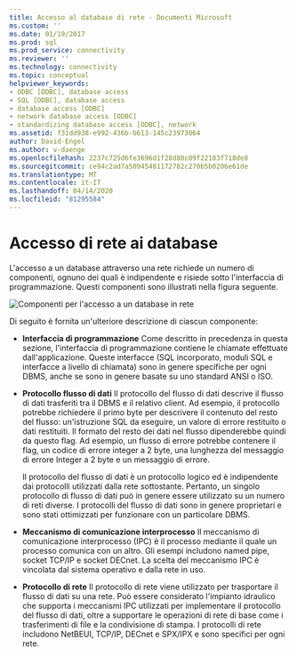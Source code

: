 ```yaml
---
title: Accesso al database di rete - Documenti Microsoft
ms.custom: ''
ms.date: 01/19/2017
ms.prod: sql
ms.prod_service: connectivity
ms.reviewer: ''
ms.technology: connectivity
ms.topic: conceptual
helpviewer_keywords:
- ODBC [ODBC], database access
- SQL [ODBC], database access
- database access [ODBC]
- network database access [ODBC]
- standardizing database access [ODBC], network
ms.assetid: f31dd938-e992-436b-b613-145c23973064
author: David-Engel
ms.author: v-daenge
ms.openlocfilehash: 2237c725d6fe3696d1f28d80c09f22183f718de8
ms.sourcegitcommit: ce94c2ad7a50945481172782c270b5b0206e61de
ms.translationtype: MT
ms.contentlocale: it-IT
ms.lasthandoff: 04/14/2020
ms.locfileid: "81295584"
---
```

# <a name="network-database-access"></a>Accesso di rete ai database
L'accesso a un database attraverso una rete richiede un numero di componenti, ognuno dei quali è indipendente e risiede sotto l'interfaccia di programmazione. Questi componenti sono illustrati nella figura seguente.  
  
 ![Componenti per l'accesso a un database in rete](../../odbc/reference/media/pr04.gif "pr04 (in questo constatato rem")  
  
 Di seguito è fornita un'ulteriore descrizione di ciascun componente:  
  
-   **Interfaccia di programmazione** Come descritto in precedenza in questa sezione, l'interfaccia di programmazione contiene le chiamate effettuate dall'applicazione. Queste interfacce (SQL incorporato, moduli SQL e interfacce a livello di chiamata) sono in genere specifiche per ogni DBMS, anche se sono in genere basate su uno standard ANSI o ISO.  
  
-   **Protocollo flusso di dati** Il protocollo del flusso di dati descrive il flusso di dati trasferiti tra il DBMS e il relativo client. Ad esempio, il protocollo potrebbe richiedere il primo byte per descrivere il contenuto del resto del flusso: un'istruzione SQL da eseguire, un valore di errore restituito o dati restituiti. Il formato del resto dei dati nel flusso dipenderebbe quindi da questo flag. Ad esempio, un flusso di errore potrebbe contenere il flag, un codice di errore integer a 2 byte, una lunghezza del messaggio di errore Integer a 2 byte e un messaggio di errore.  
  
     Il protocollo del flusso di dati è un protocollo logico ed è indipendente dai protocolli utilizzati dalla rete sottostante. Pertanto, un singolo protocollo di flusso di dati può in genere essere utilizzato su un numero di reti diverse. I protocolli del flusso di dati sono in genere proprietari e sono stati ottimizzati per funzionare con un particolare DBMS.  
  
-   **Meccanismo di comunicazione interprocesso** Il meccanismo di comunicazione interprocesso (IPC) è il processo mediante il quale un processo comunica con un altro. Gli esempi includono named pipe, socket TCP/IP e socket DECnet. La scelta del meccanismo IPC è vincolata dal sistema operativo e dalla rete in uso.  
  
-   **Protocollo di rete** Il protocollo di rete viene utilizzato per trasportare il flusso di dati su una rete. Può essere considerato l'impianto idraulico che supporta i meccanismi IPC utilizzati per implementare il protocollo del flusso di dati, oltre a supportare le operazioni di rete di base come i trasferimenti di file e la condivisione di stampa. I protocolli di rete includono NetBEUI, TCP/IP, DECnet e SPX/IPX e sono specifici per ogni rete.
